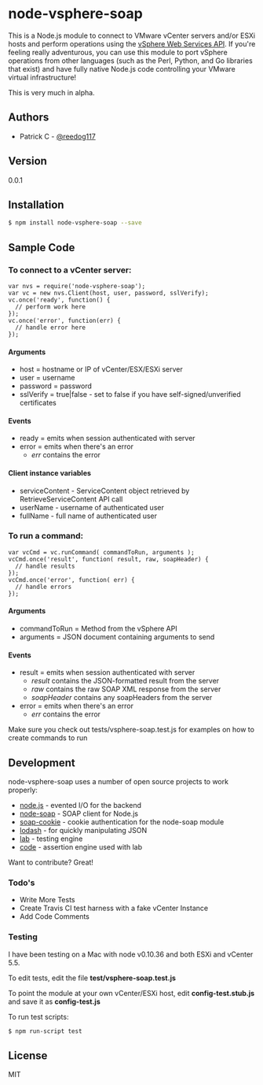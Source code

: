 # node-vsphere-soap

This is a Node.js module to connect to VMware vCenter servers and/or ESXi hosts and perform operations using the [vSphere Web Services API]. If you're feeling really adventurous, you can use this module to port vSphere operations from other languages (such as the Perl, Python, and Go libraries that exist) and have fully native Node.js code controlling your VMware virtual infrastructure!

This is very much in alpha. 

## Authors

  - Patrick C - [@reedog117]

## Version
0.0.1

## Installation

```sh
$ npm install node-vsphere-soap --save
```

## Sample Code

### To connect to a vCenter server:

    var nvs = require('node-vsphere-soap');
    var vc = new nvs.Client(host, user, password, sslVerify);
    vc.once('ready', function() {
      // perform work here
    });
    vc.once('error', function(err) {
      // handle error here
    });

#### Arguments
  - host = hostname or IP of vCenter/ESX/ESXi server
  - user = username
  - password = password
  - sslVerify = true|false  - set to false if you have self-signed/unverified certificates

#### Events
  - ready = emits when session authenticated with server
  - error = emits when there's an error
    - *err* contains the error

#### Client instance variables

  - serviceContent - ServiceContent object retrieved by RetrieveServiceContent API call
  - userName - username of authenticated user
  - fullName - full name of authenticated user

### To run a command:

    var vcCmd = vc.runCommand( commandToRun, arguments );
    vcCmd.once('result', function( result, raw, soapHeader) {
      // handle results
    });
    vcCmd.once('error', function( err) {
      // handle errors
    });    

#### Arguments
  - commandToRun = Method from the vSphere API
  - arguments = JSON document containing arguments to send

#### Events
  - result = emits when session authenticated with server
    - *result* contains the JSON-formatted result from the server
    - *raw* contains the raw SOAP XML response from the server
    - *soapHeader* contains any soapHeaders from the server
  - error = emits when there's an error
    - *err* contains the error

Make sure you check out tests/vsphere-soap.test.js for examples on how to create commands to run

## Development

node-vsphere-soap uses a number of open source projects to work properly:

* [node.js] - evented I/O for the backend
* [node-soap] - SOAP client for Node.js
* [soap-cookie] - cookie authentication for the node-soap module
* [lodash] - for quickly manipulating JSON
* [lab] - testing engine
* [code] - assertion engine used with lab

Want to contribute? Great!

### Todo's

 - Write More Tests
 - Create Travis CI test harness with a fake vCenter Instance
 - Add Code Comments

### Testing

I have been testing on a Mac with node v0.10.36 and both ESXi and vCenter 5.5.

To edit tests, edit the file **test/vsphere-soap.test.js**

To point the module at your own vCenter/ESXi host, edit **config-test.stub.js** and save it as **config-test.js**

To run test scripts:

```sh
$ npm run-script test
```


License
----

MIT


[vSphere Web Services API]:http://pubs.vmware.com/vsphere-55/topic/com.vmware.wssdk.apiref.doc/right-pane.html
[node-soap]:https://github.com/vpulim/node-soap
[node.js]:http://nodejs.org/
[soap-cookie]:https://github.com/shanestillwell/soap-cookie
[code]:https://github.com/hapijs/code
[lab]:https://github.com/hapijs/lab
[lodash]:https://lodash.com/
[@reedog117]:http://www.twitter.com/reedog117

